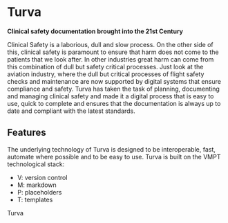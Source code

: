 # Turva

**Clinical safety documentation brought into the 21st Century** <!-- markdownlint-disable-line MD036 -->

Clinical Safety is a laborious, dull and slow process. On the other side of this, clinical safety is paramount to ensure that harm does not come to the patients that we look after. In other industries great harm can come from this combination of dull but safety critical processes. Just look at the aviation industry, where the dull but critical processes of flight safety checks and maintenance are now supported by digital systems that ensure compliance and safety. Turva has taken the task of planning, documenting and managing clinical safety and made it a digital process that is easy to use, quick to complete and ensures that the documentation is always up to date and compliant with the latest standards.

## Features

The underlying technology of Turva is designed to be interoperable, fast, automate where possible and to be easy to use. Turva is built on the VMPT technological stack:

- V: version control
- M: markdown
- P: placeholders
- T: templates

Turva